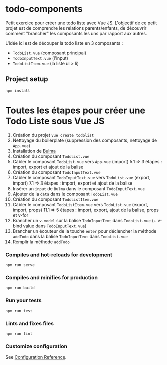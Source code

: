 # todo-components

Petit exercice pour créer une todo liste avec Vue JS.
L'objectif de ce petit projet est de comprendre les relations parents/enfants, de découvrir comment "brancher" les composants les uns par rapport aux autres.

L'idée ici est de découper la todo liste en 3 composants :

- `TodoList.vue` (composant principal)
- `TodoInputText.vue` (l'input)
- `TodoListItem.vue` (la liste ul > li)

## Project setup

```
npm install
```

# Toutes les étapes pour créer une Todo Liste sous Vue JS

1. Création du projet `vue create todolist`
2. Nettoyage du boilerplate (suppression des composants, nettoyage de `App.vue`)
3. Installation de [Bulma](https://bulma.io/)
4. Création du composant `TodoList.vue`
5. Câbler le composant `TodoList.vue` vers `App.vue` (import)
   5.1 => 3 étapes : import, export et ajout de la balise
6. Création du composant `TodoInputText.vue`
7. Câbler le composant `TodoInputText.vue` vers `TodoList.vue` (export, import)
   7.1 => 3 étapes : import, export et ajout de la balise
8. Insérer un `input` de `Bulma` dans le composant `TodoInputText.vue`
9. Ajouter de la `data` dans le composant `TodoList.vue`
10. Création du composant `TodoListItem.vue`
11. Câbler le composant `TodoListItem.vue` vers `TodoList.vue` (export, import, props)
    11.1 => 5 étapes : import, export, ajout de la balise, props et v-for
12. Brancher un `v-model` sur la balise `TodoInputText` dans `TodoList.vue` (+ v-bind value dans `TodoInputText.vue`)
13. Brancher un écouteur de la touche `enter` pour déclencher la méthode `addTodo` dans la balise `TodoInputText` dans `TodoList.vue`
14. Remplir la méthode `addTodo`

### Compiles and hot-reloads for development

```
npm run serve
```

### Compiles and minifies for production

```
npm run build
```

### Run your tests

```
npm run test
```

### Lints and fixes files

```
npm run lint
```

### Customize configuration

See [Configuration Reference](https://cli.vuejs.org/config/).
